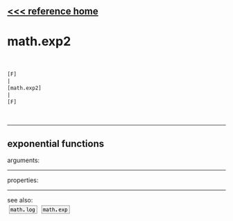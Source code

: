 [<<< reference home](ceammc_lib.md)
---

# math.exp2

```


[F]
|
[math.exp2]
|
[F]

            
```
---
exponential functions
---
arguments:


---
properties:


---
see also:<br>
[![math.log](img/object_math.log.png)](math.log.md)
[![math.exp](img/object_math.exp.png)](math.exp.md)
